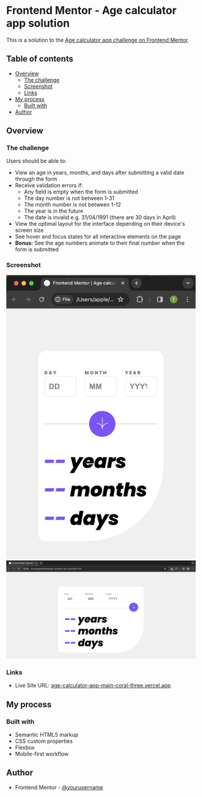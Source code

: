 # Frontend Mentor - Age calculator app solution

This is a solution to the [Age calculator app challenge on Frontend Mentor](https://www.frontendmentor.io/challenges/age-calculator-app-dF9DFFpj-Q).

## Table of contents

- [Overview](#overview)
  - [The challenge](#the-challenge)
  - [Screenshot](#screenshot)
  - [Links](#links)
- [My process](#my-process)
  - [Built with](#built-with)
- [Author](#author)

## Overview

### The challenge

Users should be able to:

- View an age in years, months, and days after submitting a valid date through the form
- Receive validation errors if:
  - Any field is empty when the form is submitted
  - The day number is not between 1-31
  - The month number is not between 1-12
  - The year is in the future
  - The date is invalid e.g. 31/04/1991 (there are 30 days in April)
- View the optimal layout for the interface depending on their device's screen size
- See hover and focus states for all interactive elements on the page
- **Bonus**: See the age numbers animate to their final number when the form is submitted

### Screenshot

![Mobile Layout](mobile-view.png)
![Desktop Layout](desktop-view.png)

### Links

- Live Site URL: [age-calculator-app-main-coral-three.vercel.app
](https://age-calculator-app-main-git-main-favours-projects-a126946e.vercel.app/)

## My process

### Built with

- Semantic HTML5 markup
- CSS custom properties
- Flexbox
- Mobile-first workflow

## Author
- Frontend Mentor - [@yourusername](https://www.frontendmentor.io/profile/yourusername)
